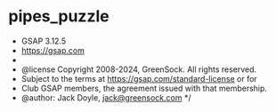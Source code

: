 # pipes_puzzle

* GSAP 3.12.5
* https://gsap.com
*
* @license Copyright 2008-2024, GreenSock. All rights reserved.
* Subject to the terms at https://gsap.com/standard-license or for
* Club GSAP members, the agreement issued with that membership.
* @author: Jack Doyle, jack@greensock.com
  */
